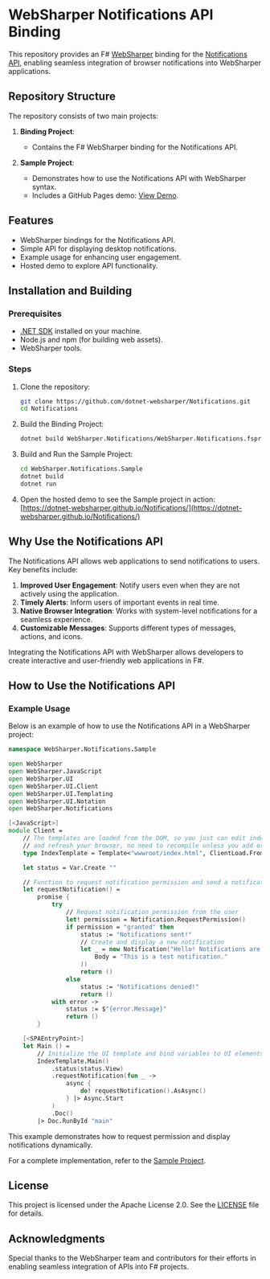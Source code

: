 # WebSharper Notifications API Binding

This repository provides an F# [WebSharper](https://websharper.com/) binding for the [Notifications API](https://developer.mozilla.org/en-US/docs/Web/API/Notifications_API), enabling seamless integration of browser notifications into WebSharper applications.

## Repository Structure

The repository consists of two main projects:

1. **Binding Project**:

   - Contains the F# WebSharper binding for the Notifications API.

2. **Sample Project**:
   - Demonstrates how to use the Notifications API with WebSharper syntax.
   - Includes a GitHub Pages demo: [View Demo](https://dotnet-websharper.github.io/Notifications/).

## Features

- WebSharper bindings for the Notifications API.
- Simple API for displaying desktop notifications.
- Example usage for enhancing user engagement.
- Hosted demo to explore API functionality.

## Installation and Building

### Prerequisites

- [.NET SDK](https://dotnet.microsoft.com/download) installed on your machine.
- Node.js and npm (for building web assets).
- WebSharper tools.

### Steps

1. Clone the repository:

   ```bash
   git clone https://github.com/dotnet-websharper/Notifications.git
   cd Notifications
   ```

2. Build the Binding Project:

   ```bash
   dotnet build WebSharper.Notifications/WebSharper.Notifications.fsproj
   ```

3. Build and Run the Sample Project:

   ```bash
   cd WebSharper.Notifications.Sample
   dotnet build
   dotnet run
   ```

4. Open the hosted demo to see the Sample project in action:
   [https://dotnet-websharper.github.io/Notifications/](https://dotnet-websharper.github.io/Notifications/)

## Why Use the Notifications API

The Notifications API allows web applications to send notifications to users. Key benefits include:

1. **Improved User Engagement**: Notify users even when they are not actively using the application.
2. **Timely Alerts**: Inform users of important events in real time.
3. **Native Browser Integration**: Works with system-level notifications for a seamless experience.
4. **Customizable Messages**: Supports different types of messages, actions, and icons.

Integrating the Notifications API with WebSharper allows developers to create interactive and user-friendly web applications in F#.

## How to Use the Notifications API

### Example Usage

Below is an example of how to use the Notifications API in a WebSharper project:

```fsharp
namespace WebSharper.Notifications.Sample

open WebSharper
open WebSharper.JavaScript
open WebSharper.UI
open WebSharper.UI.Client
open WebSharper.UI.Templating
open WebSharper.UI.Notation
open WebSharper.Notifications

[<JavaScript>]
module Client =
    // The templates are loaded from the DOM, so you just can edit index.html
    // and refresh your browser, no need to recompile unless you add or remove holes.
    type IndexTemplate = Template<"wwwroot/index.html", ClientLoad.FromDocument>

    let status = Var.Create ""

    // Function to request notification permission and send a notification if granted
    let requestNotification() =
        promise {
            try
                // Request notification permission from the user
                let! permission = Notification.RequestPermission()
                if permission = "granted" then
                    status := "Notifications sent!"
                    // Create and display a new notification
                    let _ = new Notification("Hello! Notifications are enabled.", NotificationOptions(
                        Body = "This is a test notification."
                    ))
                    return ()
                else
                    status := "Notifications denied!"
                    return ()
            with error ->
                status := $"{error.Message}"
                return ()
        }

    [<SPAEntryPoint>]
    let Main () =
        // Initialize the UI template and bind variables to UI elements
        IndexTemplate.Main()
            .status(status.View)
            .requestNotification(fun _ ->
                async {
                    do! requestNotification().AsAsync()
                } |> Async.Start
            )
            .Doc()
        |> Doc.RunById "main"
```

This example demonstrates how to request permission and display notifications dynamically.

For a complete implementation, refer to the [Sample Project](https://dotnet-websharper.github.io/Notifications/).

## License

This project is licensed under the Apache License 2.0. See the [LICENSE](LICENSE.md) file for details.

## Acknowledgments

Special thanks to the WebSharper team and contributors for their efforts in enabling seamless integration of APIs into F# projects.
